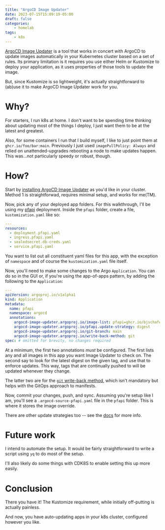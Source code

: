 ```yaml
---
title: "ArgoCD Image Updater"
date: 2023-07-15T15:09:19-05:00
draft: false
categories:
    - homelab
tags:
    - k8s
---
```


[ArgoCD Image Updater](https://argocd-image-updater.readthedocs.io/en/stable/) is a tool that works in concert with ArgoCD to update
images automatically in your Kubernetes cluster based on a set of rules. Its primary limitation is it requires you use either Helm
or Kustomize to deploy your application, as it uses properties of those tools to update the image.

But, since Kustomize is so lightweight, it's actually straightforward to (ab)use it to make ArgoCD Image Updater work for you.

# Why?

For starters, I run k8s at home. I don't want to be spending time thinking about updating most of the things I deploy, I just want
them to be at the latest and greatest.

Also, for some containers I run that I build myself, I like to just point them at `ghcr.io/foo/bar:main`. Previously I just used
`imagePullPolicy: Always` and relied on unattended-upgrades rebooting a node to make updates happen. This was...not particularly
speedy or robust, though.

# How?

Start by [installing ArgoCD Image Updater](https://argocd-image-updater.readthedocs.io/en/stable/install/installation/) as you'd like
in your cluster. Method 1 is straightforwad, requires minimal setup, and works for me(TM).

Now, pick any of your deployed app folders. For this walkthrough, I'll be using my [pfapi](https://github.com/bjschafer/pfapi) deployment.
Inside the `pfapi` folder, create a file, `kustomization.yaml` like so:

```yaml
---
resources:
  - deployment.pfapi.yaml
  - ingress.pfapi.yaml
  - sealedsecret.db-creds.yaml
  - service.pfapi.yaml
```

You want to list out all constituent yaml files for this app, with the exception of `namespace` and of course the `kustomization.yaml`
file itself.

Now, you'll need to make some changes to the Argo `Application`. You can do so in the GUI or, if you're using the app-of-apps pattern,
by adding the following to the `Application`:

```yaml
---
apiVersion: argoproj.io/v1alpha1
kind: Application
metadata:
  name: pfapi
  namespace: argocd
  annotations:
    argocd-image-updater.argoproj.io/image-list: pfapi=ghcr.io/bjschafer/pfapi:main
    argocd-image-updater.argoproj.io/pfapi.update-strategy: digest
    argocd-image-updater.argoproj.io/git-branch: main
    argocd-image-updater.argoproj.io/write-back-method: git
spec: # omitted for brevity, no changes required
```

At a minimum, the first two annotations _must_ be configured. The first lists any and all images in this app you want Image Updater to
check on. The second say to look for the latest digest on the given tag, and use that to enforce updates. This way, tags that
are continually pushed to will be updated whenever they change.

The latter two are for the [`git` write-back method](https://argocd-image-updater.readthedocs.io/en/stable/basics/update-methods/#git-write-back-method),
which isn't mandatory but helps with the GitOps approach to manifests.

Now, commit your changes, push, and sync. Assuming you're setup like I am, you'll see a `.argocd-source-pfapi.yaml` file in the `pfapi` folder.
This is where it stores the image override.

There are other update strategies too -- see the [docs](https://argocd-image-updater.readthedocs.io/en/stable/basics/update-strategies/) for more info.

# Future work

I intend to automate the setup. It would be fairly straightforward to write a script using `yq` to do most of the setup.

I'll also likely do some things with CDK8S to enable setting this up more easily.

# Conclusion

There you have it! The Kustomize requirement, while initially off-putting is actually painless.

And now, you have auto-updating apps in your k8s cluster, configured however you like.
